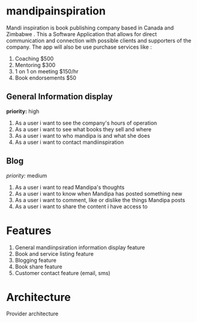 # mandipainspiration
Mandi inspiration is book publishing company based in Canada and Zimbabwe . This a Software Application that allows for direct communication and connection with possible clients and supporters of the company.
The app will also be use purchase services like :

1. Coaching $500
2. Mentoring  $300
3. 1 on 1 on meeting $150/hr
4. Book endorsements $50


## General Information display
**priority:** high

1. As a user i want to see the company's hours of operation
2. As a user i want to see what books they sell and where
3. As a user i want to who mandipa is and what she does
4. As a user i want to contact mandiinspiration

## Blog
*priority:* medium

1. As a user i want to read Mandipa's thoughts
2. As a user i want to know when Mandipa has posted something new
3. As a user i want to comment, like or dislike the things Mandipa posts
4. As a user i want to share the content i have access to 


# Features

1. General mandiinpsiration information display feature
2. Book and service listing feature
3. Blogging feature
4. Book share feature
5. Customer contact feature (email, sms)


# Architecture 

Provider architecture


